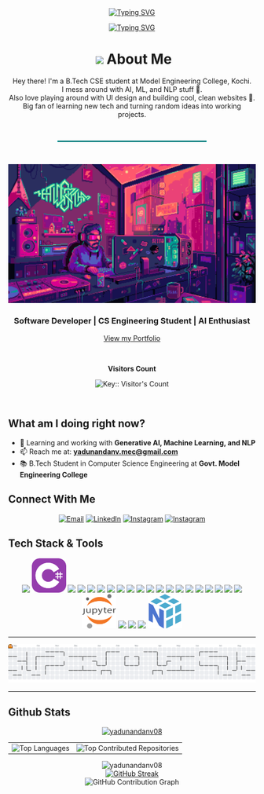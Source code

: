 <br>
<br>
<div align="center">

[![Typing SVG](https://readme-typing-svg.herokuapp.com/?color=00bfbf&size=35&center=true&vCenter=true&width=1000&lines=Hey,+I'm+Yadunandan+V)](https://git.io/typing-svg)

 [![Typing SVG](https://readme-typing-svg.herokuapp.com/?color=bb9af7&size=35&center=true&vCenter=true&width=1000&lines=Welcome+To+My+Hub:%29)](https://git.io/typing-svg)

  <h1 align="center"> &nbsp;<a href="https://avipatilweb.ml/"><img src="https://github.com/KenanGain/KenanGain/blob/main/icons/wave.gif" width="48"></a> About Me</h1>

  <p>
  Hey there! I'm a B.Tech CSE student at Model Engineering College, Kochi.<br>
  I mess around with AI, ML, and NLP stuff 🤖.<br>
  Also love playing around with UI design and building cool, clean websites 🎨.<br>
  Big fan of learning new tech and turning random ideas into working projects.
  </p>

</div>

<br>
<div align="center">
  <hr style="width:60%;border:0.5px solid #00bfbf;">
</div>
<br>

<div align="center">
  
  ![MasterHead](images/title.gif)

  <h3>Software Developer | CS Engineering Student | AI Enthusiast</h3>
  <p><a href="https://yadunandan-v-portfolio.vercel.app" target="_blank">View my Portfolio</a></p>
</div>

<div align="center">
  <br><p align="center"><b>Visitors Count</b></p>  
  <p align="center"><img src="https://profile-counter.deno.dev/:yadunandanv08:/count.svg" alt="Key:: Visitor's Count" /></p> 
  <br>
</div>

## What am I doing right now?
- 🌱 Learning and working with **Generative AI, Machine Learning, and NLP**
- 📫 Reach me at: **yadunandanv.mec@gmail.com**
- 📚 B.Tech Student in Computer Science Engineering at **Govt. Model Engineering College**

## Connect With Me
<div align="center">
  <p align="center">
    <a href="mailto:yadunandanv.mec@gmail.com" target="blank"><img align="center" src="https://www.svgrepo.com/show/349379/gmail-old.svg" alt="Email" height="70" width="70" /></a>
    <a href="https://www.linkedin.com/in/yadunandan-v-840255259/" target="blank"><img align="center" src="https://raw.githubusercontent.com/rahuldkjain/github-profile-readme-generator/master/src/images/icons/Social/linked-in-alt.svg" alt="LinkedIn" height="70" width="70" /></a>
    <a href="https://www.instagram.com/yadunandan08/?igsh=MWE2cGUyZXAwa3E3ZA%3D%3D#" target="blank"><img align="center" src="https://raw.githubusercontent.com/rahuldkjain/github-profile-readme-generator/master/src/images/icons/Social/instagram.svg" alt="Instagram" height="70" width="70" /></a>
    <a href="http://discordapp.com/users/yadunandan08" target="blank"><img align="center" src="https://raw.githubusercontent.com/rahuldkjain/github-profile-readme-generator/master/src/images/icons/Social/discord.svg" alt="Instagram" height="70" width="70" /></a>
  </p>
</div>

## Tech Stack & Tools

<p align="center">
  <a href="https://www.python.org/" target="_blank"><img src="https://skillicons.dev/icons?i=py" width="70"/></a>
  <a href="https://learn.microsoft.com/en-us/dotnet/csharp/" target="_blank"><img src="https://github.com/tandpfun/skill-icons/blob/main/icons/CS.svg" width="70"/></a>
  <a href="https://reactjs.org/" target="_blank"><img src="https://skillicons.dev/icons?i=react" width="70"/></a>
  <a href="https://angular.io/" target="_blank"><img src="https://upload.wikimedia.org/wikipedia/commons/thumb/f/f7/Angular_gradient.png/640px-Angular_gradient.png" width="70"/></a>
  <a href="https://www.java.com/" target="_blank"><img src="https://skillicons.dev/icons?i=java" width="70"/></a>
  <a href="https://nodejs.org/" target="_blank"><img src="https://skillicons.dev/icons?i=nodejs" width="70"/></a>
  <a href="https://nextjs.org/" target="_blank"><img src="https://skillicons.dev/icons?i=nextjs" width="70"/></a>
  <a href="https://www.mysql.com/" target="_blank"><img src="https://skillicons.dev/icons?i=mysql" width="70"/></a>
  <a href="https://en.wikipedia.org/wiki/C_(programming_language)" target="_blank"><img src="https://skillicons.dev/icons?i=c" width="70"/></a>
  <a href="https://aws.amazon.com/" target="_blank"><img src="https://skillicons.dev/icons?i=aws" width="70"/></a>
  <a href="https://cloud.google.com/" target="_blank"><img src="https://skillicons.dev/icons?i=gcp" width="70"/></a>
  <a href="https://git-scm.com/" target="_blank"><img src="https://skillicons.dev/icons?i=git" width="70"/></a>
  <a href="https://www.w3.org/Style/CSS/" target="_blank"><img src="https://skillicons.dev/icons?i=css" width="70"/></a>
  <a href="https://tailwindcss.com/" target="_blank"><img src="https://skillicons.dev/icons?i=tailwind" width="70"/></a>
  <a href="https://www.docker.com/" target="_blank"><img src="https://skillicons.dev/icons?i=docker" width="70"/></a>
  <a href="https://firebase.google.com/" target="_blank"><img src="https://skillicons.dev/icons?i=firebase" width="70"/></a>
  <a href="https://www.linux.org/" target="_blank"><img src="https://skillicons.dev/icons?i=linux" width="70"/></a>
  <a href="https://www.tensorflow.org/" target="_blank"><img src="https://skillicons.dev/icons?i=tensorflow" width="70"/></a>
  <a href="https://pytorch.org/" target="_blank"><img src="https://skillicons.dev/icons?i=pytorch" width="70"/></a>
  <a href="https://vercel.com/" target="_blank"><img src="https://skillicons.dev/icons?i=vercel" width="70"/></a>
  <a href="https://jupyter.org/" target="_blank"><img src="https://raw.githubusercontent.com/devicons/devicon/master/icons/jupyter/jupyter-original-wordmark.svg" width="70"/></a>
  <a href="https://www.canva.com/" target="_blank"><img src="https://www.vectorlogo.zone/logos/canva/canva-icon.svg" width="70"/></a>
  <a href="https://openai.com/" target="_blank"><img src="https://static.vecteezy.com/system/resources/previews/022/227/364/non_2x/openai-chatgpt-logo-icon-free-png.png" width="70"/></a>
  <a href="https://render.com/" target="_blank"><img src="https://avatars.githubusercontent.com/u/36424661?s=200&v=4" width="70"/></a>
  <a href="https://numpy.org/" target="_blank"><img src="https://raw.githubusercontent.com/devicons/devicon/master/icons/numpy/numpy-original.svg" width="70"/></a>
</p>

<div align="center">
  <hr>
</div>

<div align="center">
  <!-- Pac-Man contribution graph -->
  <picture>
    <source media="(prefers-color-scheme: dark)" srcset="https://raw.githubusercontent.com/Yadunandanv08/Yadunandanv08/output/pacman-contribution-graph-dark.svg">
    <source media="(prefers-color-scheme: light)" srcset="https://raw.githubusercontent.com/Yadunandanv08/Yadunandanv08/output/pacman-contribution-graph.svg">
    <img alt="pacman contribution graph" src="https://raw.githubusercontent.com/Yadunandanv08/Yadunandanv08/output/pacman-contribution-graph.svg">
  </picture>
</div>

<div align="center">
  <hr>
</div>

## Github Stats
<div align="center">
  <p>  
    <a href="https://github.com/ryo-ma/github-profile-trophy">
      <img src="https://github-profile-trophy.vercel.app/?username=yadunandanv08&theme=tokyonight" alt="yadunandanv08" />
    </a>  
  </p>
</div>

<table align="center">
  <tr>
    <td>
      <img src="https://github-readme-stats.vercel.app/api/top-langs?username=yadunandanv08&show_icons=true&locale=en&layout=compact&theme=tokyonight" alt="Top Languages" />
    </td>
    <td>
      <img src="https://github-contributor-stats.vercel.app/api?username=yadunandanv08&theme=tokyonight" alt="Top Contributed Repositories" />
    </td>
  </tr>
</table>

<div align="center">
  <img src="https://github-readme-stats.vercel.app/api?username=yadunandanv08&show_icons=true&locale=en&theme=tokyonight" alt="yadunandanv08" />
</div>

<div align="center">
  <a href="https://git.io/streak-stats">  <img src="https://github-readme-streak-stats-h2yg.vercel.app?user=yadunandanv08&theme=tokyonight-duo" alt="GitHub Streak" />
  </a>
</div>

<div align="center">
  <img src="https://github-readme-activity-graph.vercel.app/graph?username=yadunandanv08&theme=react-dark&hide_border=true&height=600" alt="GitHub Contribution Graph" />
</div>
